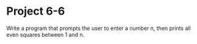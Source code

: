 # Project 6-6

Write a program that prompts the user to enter a number n, then prints
all even squares between 1 and n.
